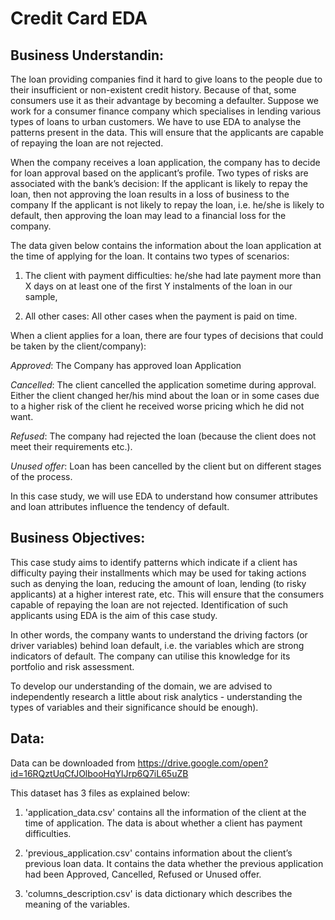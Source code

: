 # Credit Card EDA

## Business Understandin:
The loan providing companies find it hard to give loans to the people due to their insufficient or non-existent credit history. Because of that, some consumers use it as their advantage by becoming a defaulter. Suppose we work for a consumer finance company which specialises in lending various types of loans to urban customers. We have to use EDA to analyse the patterns present in the data. This will ensure that the applicants are capable of repaying the loan are not rejected.

When the company receives a loan application, the company has to decide for loan approval based on the applicant’s profile. Two types of risks are associated with the bank’s decision:
If the applicant is likely to repay the loan, then not approving the loan results in a loss of business to the company
If the applicant is not likely to repay the loan, i.e. he/she is likely to default, then approving the loan may lead to a financial loss for the company.

The data given below contains the information about the loan application at the time of applying for the loan. It contains two types of scenarios:

1. The client with payment difficulties: he/she had late payment more than X days on at least one of the first Y instalments of the loan in our sample,

2. All other cases: All other cases when the payment is paid on time.

 

When a client applies for a loan, there are four types of decisions that could be taken by the client/company):

*Approved*: The Company has approved loan Application

*Cancelled*: The client cancelled the application sometime during approval. Either the client changed her/his mind about the loan or in some cases due to a higher risk of the client he received worse pricing which he did not want.

*Refused*: The company had rejected the loan (because the client does not meet their requirements etc.).

*Unused offer*:  Loan has been cancelled by the client but on different stages of the process.

In this case study, we will use EDA to understand how consumer attributes and loan attributes influence the tendency of default.

 

 

## Business Objectives:
This case study aims to identify patterns which indicate if a client has difficulty paying their installments which may be used for taking actions such as denying the loan, reducing the amount of loan, lending (to risky applicants) at a higher interest rate, etc. This will ensure that the consumers capable of repaying the loan are not rejected. Identification of such applicants using EDA is the aim of this case study.

In other words, the company wants to understand the driving factors (or driver variables) behind loan default, i.e. the variables which are strong indicators of default.  The company can utilise this knowledge for its portfolio and risk assessment.

To develop our understanding of the domain, we are advised to independently research a little about risk analytics - understanding the types of variables and their significance should be enough).


## Data:
Data can be downloaded from
https://drive.google.com/open?id=16RQztUqCfJOlbooHqYlJrp6Q7iL65uZB

This dataset has 3 files as explained below:

1. 'application_data.csv'  contains all the information of the client at the time of application.
	The data is about whether a client has payment difficulties.

2. 'previous_application.csv' contains information about the client’s previous loan data. It contains the data whether the previous application had been Approved, Cancelled, Refused or Unused offer.

3. 'columns_description.csv' is data dictionary which describes the meaning of the variables.